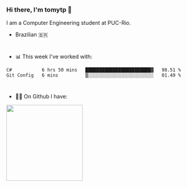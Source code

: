 ### Hi there, I'm tomytp 👋

I am a Computer Engineering student at PUC-Rio.
- Brazilian 🇧🇷

#
- 📊 This week I've worked with:
<!--START_SECTION:waka-->
```text
C#           6 hrs 50 mins   ████████████████████████▓   98.51 % 
Git Config   6 mins          ▒░░░░░░░░░░░░░░░░░░░░░░░░   01.49 % 
```
<!--END_SECTION:waka-->

#
- :man_technologist: On Github I have:

<img height="200em" src="https://github-readme-stats.vercel.app/api?username=tomytp&show_icons=true&hide_border=true&&count_private=true&include_all_commits=true&theme=material-palenight&hide_title=true" />  
